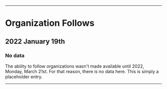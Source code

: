 
***

# Organization Follows

## 2022 January 19th

### No data

The ability to follow organizations wasn't made available until 2022, Monday, March 21st. For that reason, there is no data here. This is simply a placeholder entry.

***
